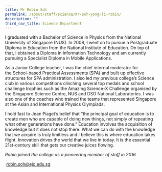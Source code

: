 ```yaml
---
title: Mr Robin Soh
permalink: /about/staff/science/mr-soh-yong-li-robin/
description: ""
third_nav_title: Science Department
---
```



I graduated with a Bachelor of Science in Physics from the National University of Singapore (NUS). In 2008, I went on to pursue a Postgraduate Diploma in Education from the National Institute of Education. On top of that, I obtained a Diploma in Information Technology and am currently pursuing a Specialist Diploma in Mobile Applications.

As a Junior College teacher, I was the chief internal moderator for the School-based Practical Assessments (SPA) and built up effective structures for SPA administration. I also led my previous college’s Science club in various competitions clinching several top medals and school challenge trophies such as the Amazing Science-X Challenge organised by the Singapore Science Centre, NUS and DSO National Laboratories. I was also one of the coaches who trained the teams that represented Singapore at the Asian and International Physics Olympiads.

I hold fast to Jean Piaget’s belief that “the principal goal of education is to create men who are capable of doing new things, not simply of repeating what other generations have done.” Education involves the acquisition of knowledge but it does not stop there. What we can do with the knowledge that we acquire is truly limitless and I believe this is where education takes flight. Innovation drives the world that we live in today. It is the essential 21st-century skill that gets our creative juices flowing.

_Robin joined the college as a pioneering member of staff in 2016._

 [robin.soh@ejc.edu.sg](mailto:robin.soh@ejc.edu.sg)